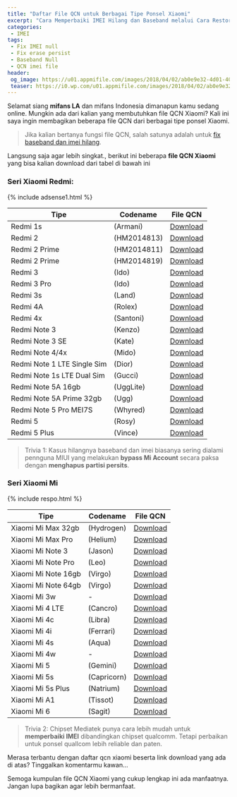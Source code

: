 ```yaml
---
title: "Daftar File QCN untuk Berbagai Tipe Ponsel Xiaomi"
excerpt: "Cara Memperbaiki IMEI Hilang dan Baseband melalui Cara Restore File QCN pada Device Xiaomi"
categories:
 - IMEI
tags:
 - Fix IMEI null
 - Fix erase persist
 - Baseband Null
 - QCN imei file
header:
 og_image: https://u01.appmifile.com/images/2018/04/02/ab0e9e32-4d01-405c-9003-3ece00a54263.jpg
 teaser: https://i0.wp.com/u01.appmifile.com/images/2018/04/02/ab0e9e32-4d01-405c-9003-3ece00a54263.jpg?resize=360,210
---
```


Selamat siang **mifans LA** dan mifans Indonesia dimanapun kamu sedang online. Mungkin ada dari kalian yang membutuhkan file QCN Xiaomi? Kali ini saya ingin membagikan beberapa file QCN dari berbagai tipe ponsel Xiaomi.

> Jika kalian bertanya fungsi file QCN, salah satunya adalah untuk [fix baseband dan imei hilang](https://mi.knoacc.org/cara-fix-imei-null-ponsel-xiaomi).

Langsung saja agar lebih singkat., berikut ini beberapa **file QCN Xiaomi** yang bisa kalian download dari tabel di bawah ini

### Seri Xiaomi Redmi:

{% include adsense1.html %}

| Tipe | Codename | File QCN |
|------|-------|------|
| Redmi 1s | (Armani) | [Download](https://mi.knoacc.org/drive?size=±2MB&id=1bO37wVHGI8dhLEf2VYj3g9Wus2QM3nfw) |
| Redmi 2 | (HM2014813) | [Download](https://mi.knoacc.org/drive?size=±2MB&id=1syVORcVGk0SNcYBoE2cbSpflPj_XQniD) |
| Redmi 2 Prime | (HM2014811) | [Download](https://mi.knoacc.org/drive?size=±2MB&id=1PlFuZjxpniBXum5Mx0tAuxYdByqdKBWr) |
| Redmi 2 Prime | (HM2014819) | [Download](https://mi.knoacc.org/drive?size=±2MB&id=13ERp9uXqfpRuVRyHf1nORfueY3lQHf-d) |
| Redmi 3 | (Ido) | [Download](https://mi.knoacc.org/drive?size=±2MB&id=1ptoIJoIOiz3smbm7uUhp9uLtwgUBC6dv) |
| Redmi 3 Pro | (Ido) | [Download](https://mi.knoacc.org/drive?size=±2MB&id=1Gsv5u6aeSjlc0uUt94YfCLa21gAsIMb8) |
| Redmi 3s | (Land) | [Download](https://mi.knoacc.org/drive?size=±2MB&id=1OS8JHYCY5hVKPcQsggwabpYmdsoJegq5) |
| Redmi 4A | (Rolex) | [Download](https://mi.knoacc.org/drive?size=±2MB&id=1r4aWDTM18t5VSAHGp9PIW4gH9aABpiPS) |
| Redmi 4x | (Santoni) | [Download](https://mi.knoacc.org/drive?size=±2MB&id=1Jj3EFipjZ8okmWQuNsxCiTmUdzE53XFv) |
| Redmi Note 3 | (Kenzo) | [Download](https://mi.knoacc.org/drive?size=±2MB&id=16aQpW4eC-ndOwk3qGYGSBwtH655Usv1A) |
| Redmi Note 3 SE | (Kate) | [Download](https://mi.knoacc.org/drive?size=±2MB&id=1-381p3pUtyHWtLR8gSWKrDnBOVQW5c9I) |
| Redmi Note 4/4x | (Mido) | [Download](https://mi.knoacc.org/drive?size=±2MB&id=1hIpiuhFmhBNTGJfXYy5rkOqVd-6jytzB) |
| Redmi Note 1 LTE Single Sim | (Dior) | [Download](https://mi.knoacc.org/drive?size=±2MB&id=1ITAmc9u-iM5BUf4zzqpM92G2_1Sx_ISm) |
| Redmi Note 1s LTE Dual Sim | (Gucci) | [Download](https://mi.knoacc.org/drive?size=±2MB&id=1nOFAPojtpvGVnF_FnZ2_mAnZKsJI59Ks) |
| Redmi Note 5A 16gb | (UggLite) | [Download](https://mi.knoacc.org/drive?size=±2MB&id=18dRiFTst43VBut0aZl9QvsnMymNnLQd9) |
| Redmi Note 5A Prime 32gb | (Ugg) | [Download](https://mi.knoacc.org/drive?size=±2MB&id=1ZDhIYNNGXO8eXOzXxnkTQ50xhKkaOgKE) |
| Redmi Note 5 Pro MEI7S | (Whyred) | [Download](https://mi.knoacc.org/drive?size=±2MB&id=1j8pwLRI7fC_bsNLFEdlk0l9nJOvi3hkG) |
| Redmi 5 | (Rosy) | [Download](https://mi.knoacc.org/drive?size=±2MB&id=1ZqTqf3XaC3zkMI9QpJ_s4yhX6Nwdi9RT) |
| Redmi 5 Plus | (Vince) | [Download](https://mi.knoacc.org/drive?size=±2MB&id=1Y0pz3y57irzDaafZhFCst2rmo786waVs) |

> Trivia 1: Kasus hilangnya baseband dan imei biasanya sering dialami pennguna MIUI yang melakukan **bypass Mi Account** secara paksa dengan **menghapus partisi persits**.

### Seri Xiaomi Mi

{% include respo.html %}

| Tipe | Codename | File QCN |
|------|-------|------|
| Xiaomi Mi Max 32gb | (Hydrogen) | [Download](https://mi.knoacc.org/drive?size=±2MB&id=1DMF3xEyy9PiDD1MQcU2fb3_xhQh_ET1R) |
| Xiaomi Mi Max Pro | (Helium) | [Download](https://mi.knoacc.org/drive?size=±2MB&id=1PCuZ8Trfx5qjT2QdhBEm2Of9UBtoO62M) |
| Xiaomi Mi Note 3 | (Jason) | [Download](https://mi.knoacc.org/drive?size=±2MB&id=1_9wQtYHWu2IRG1OqyZuJkY459MgcVf8o) |
| Xiaomi Mi Note Pro | (Leo) | [Download](https://mi.knoacc.org/drive?size=±2MB&id=1Klzoh4r8AwpGnIS-hiUQ_OWWO-9xf82x) |
| Xiaomi Mi Note 16gb | (Virgo) | [Download](https://mi.knoacc.org/drive?size=±2MB&id=1MxNBec6FENUVAEzowhUwuc4qciJ7ghq4) |
| Xiaomi Mi Note 64gb | (Virgo) | [Download](https://mi.knoacc.org/drive?size=±2MB&id=17-LzxQWAR2lHqx1BT9qpT9Qb3lmW_Vrd) |
| Xiaomi Mi 3w | - | [Download](https://mi.knoacc.org/drive?size=±2MB&id=1H8Eek3WKkX1fFBNALy7oxVYPtJeyLB3A) |
| Xiaomi Mi 4 LTE | (Cancro) | [Download](https://mi.knoacc.org/drive?size=±2MB&id=1lO1xTY_7zGyTdp0DLGh-NXp01XaRZZ5w) |
| Xiaomi Mi 4c | (Libra) | [Download](https://mi.knoacc.org/drive?size=±2MB&id=1MfWxi5Pn0MPMThDSAz2SjWrcZu5ZuA7M) |
| Xiaomi Mi 4i | (Ferrari) | [Download](https://mi.knoacc.org/drive?size=±2MB&id=1YVH6k0REJZ2O5Fu3yfSYdM0Yo6oGg_2v) |
| Xiaomi Mi 4s | (Aqua) | [Download](https://mi.knoacc.org/drive?size=±2MB&id=1hxM0IxEnyJ59kd7qYZVE-jXAM5XwnhYB) |
| Xiaomi Mi 4w | - | [Download](https://mi.knoacc.org/drive?size=±2MB&id=1Kj2hPVd52k_QPM_avwQFq02ZlSPFCmhW) |
| Xiaomi Mi 5 | (Gemini) | [Download](https://mi.knoacc.org/drive?size=±2MB&id=14qPT8Zhta1zxOyHpd3z4bkPGCHMrznu3) |
| Xiaomi Mi 5s | (Capricorn) | [Download](https://mi.knoacc.org/drive?size=±2MB&id=1Lit7izuPTDYo8Bi0iZIIEihAOb3g-B3O) |
| Xiaomi Mi 5s Plus | (Natrium) | [Download](https://mi.knoacc.org/drive?size=±2MB&id=1SClznR5jafCZI2B3APevESK5Mq_FMJDx) |
| Xiaomi Mi A1 | (Tissot) | [Download](https://mi.knoacc.org/drive?size=±2MB&id=1VHPNRNHzw_hNFX7QXMlKuEKYYfvQ-zzV) |
| Xiaomi Mi 6 | (Sagit) | [Download](https://mi.knoacc.org/drive?size=±2MB&id=1tmTTMlqcuwPD7lWvOYVtj7yKcq_tcZvV) |

> Trivia 2: Chipset Mediatek punya cara lebih mudah untuk **memperbaiki IMEI** dibandingkan chipset qualcomm. Tetapi perbaikan untuk ponsel quallcom lebih reliable dan paten.

Merasa terbantu dengan daftar qcn xiaomi beserta link download yang ada di atas? Tinggalkan komentarmu kawan...

Semoga kumpulan file QCN Xiaomi yang cukup lengkap ini ada manfaatnya. Jangan lupa bagikan agar lebih bermanfaat.